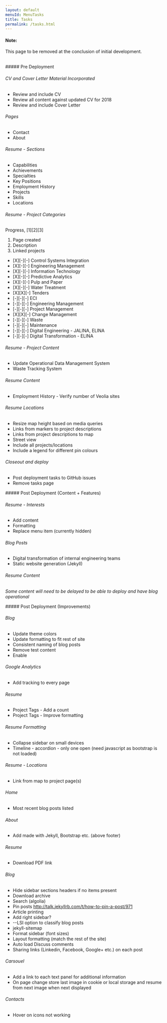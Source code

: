 ```yaml
---
layout: default
menuId: MenuTasks
title: Tasks
permalink: /tasks.html
---
```

<div class="alert alert-warning">
  <div class="">
    <h4 class="alert-heading">Note: </h4>
    <!--
    <h5 class="alert-subheading">Page not found</h5>
    -->
    <p class="">This page to be removed at the conclusion of initial development.</p>
    <!--
    <a href="#" class="card-link">Card link</a>
    <a href="#" class="card-link">Another link</a>
    -->
  </div>
</div>

<br>

<div class="container">
<div class="row">

<div class="col-md-4">            
<div markdown="1">
##### Pre Deployment

###### CV and Cover Letter Material Incorporated
- Review and include CV
- Review all content against updated CV for 2018
- Review and include Cover Letter

###### Pages
- Contact
- About

###### Resume - Sections
- Capabilities
- Achievements
- Specialties
- Key Positions
- Employment History
- Projects
- Skills
- Locations

###### Resume - Project Categories
Progress, [1][2][3]
1. Page created
2. Description
3. Linked projects

- [X][-][-] Control Systems Integration
- [X][-][-] Engineering Management
- [X][-][-] Information Technology
- [X][-][-] Predictive Analytics
- [X][-][-] Pulp and Paper
- [X][-][-] Water Treatment
- [X][X][-] Tenders
- [-][-][-] ECI
- [-][-][-] Engineering Management
- [-][-][-] Project Management
- [X][X][-] Change Management
- [-][-][-] Waste
- [-][-][-] Maintenance
- [-][-][-] Digital Engineering - JALINA, ELINA
- [-][-][-] Digital Transformation - ELINA

###### Resume - Project Content
- Update Operational Data Management System
- Waste Tracking System

###### Resume Content
- Employment History - Verify number of Veolia sites

###### Resume Locations
- Resize map height based on media queries
- Links from markers to project descriptions
- Links from project descriptions to map
- Street view
- Include all projects/locations
- Include a legend for different pin colours

###### Closeout and deploy
- Post deployment tasks to GitHub issues
- Remove tasks page

</div>
</div>

<div class="col-md-4">
<div markdown="1">
##### Post Deployment (Content + Features)

###### Resume - Interests
- Add content
- Formatting
- Replace menu item (currently hidden)

###### Blog Posts
- Digital transformation of internal engineering teams
- Static website generation (Jekyll)

###### Resume Content
*Some content will need to be delayed to be able to deploy and have blog operational*

</div>
</div>

<div class="col-md-4">
<div markdown="1">
##### Post Deployment (Improvements)

###### Blog
- Update theme colors
- Update formatting to fit rest of site
- Consistent naming of blog posts
- Remove test content
- Enable

###### Google Analytics
- Add tracking to every page

###### Resume
- Project Tags - Add a count
- Project Tags - Improve formatting

###### Resume Formatting
- Collapse sidebar on small devices
- Timeline - accordion - only one open (need javascript as bootstrap is not loaded)

###### Resume - Locations
- Link from map to project page(s)

###### Home
- Most recent blog posts listed

###### About
- Add made with Jekyll, Bootstrap etc. (above footer)

###### Resume
- Download PDF link

###### Blog
- Hide sidebar sections headers if no items present
- Download archive
- Search (algolia)
- Pin posts http://talk.jekyllrb.com/t/how-to-pin-a-post/971
- Article printing
- Add right sidebar?
- --LSI option to classify blog posts
- jekyll-sitemap
- Format sidebar (font sizes)
- Layout formatting (match the rest of the site)
- Auto load Discuss comments
- Sharing links (Linkedin, Facebook, Google+ etc.) on each post

###### Carsouel
- Add a link to each text panel for additional information
- On page change store last image in cookie or local storage and resume from next image when next displayed

###### Contacts
- Hover on icons not working

</div>
</div>

</div>
</div>
